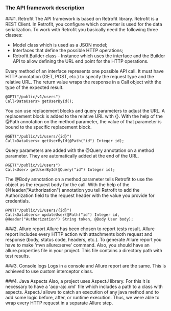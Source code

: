 ### The API framework description
###1. Retrofit
The API framework is based on Retrofit library. Retrofit is a REST Client. In Retrofit, you configure which converter is used for the data serialization.
To work with Retrofit you basically need the following three classes:

- Model class which is used as a JSON model;
- Interfaces that define the possible HTTP operations;
- Retrofit.Builder class - Instance which uses the interface and the Builder API to allow defining the URL end point for the HTTP operations.

Every method of an interface represents one possible API call. It must have HTTP annotation (GET, POST, etc.) to specify the request type and the relative URL. 
The return value wraps the response in a Call object with the type of the expected result.
    
    @GET("/public/v1/users")
    Call<DataUsers> getUserById();

You can use replacement blocks and query parameters to adjust the URL. A replacement block is added to the relative URL with {}. 
With the help of the @Path annotation on the method parameter, the value of that parameter is bound to the specific replacement block.

    @GET("/public/v1/users/{id}")
    Call<DataUsers> getUserById(@Path("id") Integer id);

Query parameters are added with the @Query annotation on a method parameter. They are automatically added at the end of the URL.

    @GET("/public/v1/users")
    Call<User> getUserById(@Query("id") Integer id);

The @Body annotation on a method parameter tells Retrofit to use the object as the request body for the call.
With the help of the @Header("Authorization") annotation you tell Retrofit to add the Authorization field to the request header with the value you provide for credentials.

    @PUT("/public/v1/users/{id}")
    Call<DataUsers> updateUser(@Path("id") Integer id, @Header("Authorization") String token, @Body User body);

###2. Allure report
Allure has been chosen to report tests result. Allure report includes every HTTP action with attachments both request and response (body, status code, headers, etc.). 
To generate Allure report you have to make 'mvn allure:serve' command. Also, you should have an allure.properties file in your project. 
This file contains a directory path with test results.

###3. Console logs
Logs in a console and Allure report are the same. This is achieved to use custom interceptor class.

###4. Java Aspects
Also, a project uses AspectJ library. For this it is necessary to have a 'aop-ajc.xml' file which includes a path to a class with aspects.
AspectJ allows to catch an execution of any java method and to add some logic before, after, or runtime execution. 
Thus, we were able to wrap every HTTP request in a separate Allure step.
